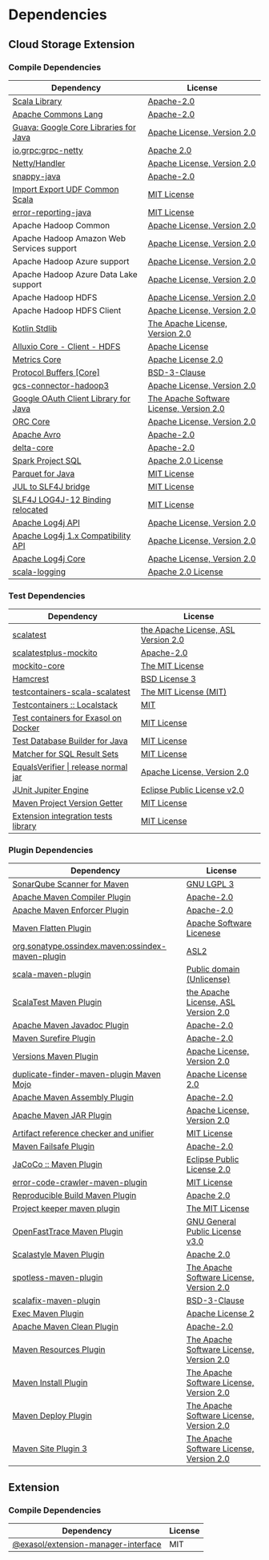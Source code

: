 <!-- @formatter:off -->
# Dependencies

## Cloud Storage Extension

### Compile Dependencies

| Dependency                                 | License                                       |
| ------------------------------------------ | --------------------------------------------- |
| [Scala Library][0]                         | [Apache-2.0][1]                               |
| [Apache Commons Lang][2]                   | [Apache-2.0][3]                               |
| [Guava: Google Core Libraries for Java][4] | [Apache License, Version 2.0][5]              |
| [io.grpc:grpc-netty][6]                    | [Apache 2.0][7]                               |
| [Netty/Handler][8]                         | [Apache License, Version 2.0][1]              |
| [snappy-java][9]                           | [Apache-2.0][10]                              |
| [Import Export UDF Common Scala][11]       | [MIT License][12]                             |
| [error-reporting-java][13]                 | [MIT License][14]                             |
| Apache Hadoop Common                       | [Apache License, Version 2.0][3]              |
| Apache Hadoop Amazon Web Services support  | [Apache License, Version 2.0][3]              |
| Apache Hadoop Azure support                | [Apache License, Version 2.0][3]              |
| Apache Hadoop Azure Data Lake support      | [Apache License, Version 2.0][3]              |
| Apache Hadoop HDFS                         | [Apache License, Version 2.0][3]              |
| Apache Hadoop HDFS Client                  | [Apache License, Version 2.0][3]              |
| [Kotlin Stdlib][15]                        | [The Apache License, Version 2.0][5]          |
| [Alluxio Core - Client - HDFS][16]         | [Apache License][17]                          |
| [Metrics Core][18]                         | [Apache License 2.0][10]                      |
| [Protocol Buffers [Core]][19]              | [BSD-3-Clause][20]                            |
| [gcs-connector-hadoop3][21]                | [Apache License, Version 2.0][5]              |
| [Google OAuth Client Library for Java][22] | [The Apache Software License, Version 2.0][3] |
| [ORC Core][23]                             | [Apache License, Version 2.0][3]              |
| [Apache Avro][24]                          | [Apache-2.0][3]                               |
| [delta-core][25]                           | [Apache-2.0][26]                              |
| [Spark Project SQL][27]                    | [Apache 2.0 License][28]                      |
| [Parquet for Java][29]                     | [MIT License][30]                             |
| [JUL to SLF4J bridge][31]                  | [MIT License][32]                             |
| [SLF4J LOG4J-12 Binding relocated][31]     | [MIT License][32]                             |
| [Apache Log4j API][33]                     | [Apache License, Version 2.0][3]              |
| [Apache Log4j 1.x Compatibility API][34]   | [Apache License, Version 2.0][3]              |
| [Apache Log4j Core][35]                    | [Apache License, Version 2.0][3]              |
| [scala-logging][36]                        | [Apache 2.0 License][28]                      |

### Test Dependencies

| Dependency                                 | License                                   |
| ------------------------------------------ | ----------------------------------------- |
| [scalatest][37]                            | [the Apache License, ASL Version 2.0][26] |
| [scalatestplus-mockito][38]                | [Apache-2.0][26]                          |
| [mockito-core][39]                         | [The MIT License][40]                     |
| [Hamcrest][41]                             | [BSD License 3][42]                       |
| [testcontainers-scala-scalatest][43]       | [The MIT License (MIT)][44]               |
| [Testcontainers :: Localstack][45]         | [MIT][46]                                 |
| [Test containers for Exasol on Docker][47] | [MIT License][48]                         |
| [Test Database Builder for Java][49]       | [MIT License][50]                         |
| [Matcher for SQL Result Sets][51]          | [MIT License][52]                         |
| [EqualsVerifier \| release normal jar][53] | [Apache License, Version 2.0][3]          |
| [JUnit Jupiter Engine][54]                 | [Eclipse Public License v2.0][55]         |
| [Maven Project Version Getter][56]         | [MIT License][57]                         |
| [Extension integration tests library][58]  | [MIT License][59]                         |

### Plugin Dependencies

| Dependency                                              | License                                       |
| ------------------------------------------------------- | --------------------------------------------- |
| [SonarQube Scanner for Maven][60]                       | [GNU LGPL 3][61]                              |
| [Apache Maven Compiler Plugin][62]                      | [Apache-2.0][3]                               |
| [Apache Maven Enforcer Plugin][63]                      | [Apache-2.0][3]                               |
| [Maven Flatten Plugin][64]                              | [Apache Software Licenese][3]                 |
| [org.sonatype.ossindex.maven:ossindex-maven-plugin][65] | [ASL2][5]                                     |
| [scala-maven-plugin][66]                                | [Public domain (Unlicense)][67]               |
| [ScalaTest Maven Plugin][68]                            | [the Apache License, ASL Version 2.0][26]     |
| [Apache Maven Javadoc Plugin][69]                       | [Apache-2.0][3]                               |
| [Maven Surefire Plugin][70]                             | [Apache-2.0][3]                               |
| [Versions Maven Plugin][71]                             | [Apache License, Version 2.0][3]              |
| [duplicate-finder-maven-plugin Maven Mojo][72]          | [Apache License 2.0][28]                      |
| [Apache Maven Assembly Plugin][73]                      | [Apache-2.0][3]                               |
| [Apache Maven JAR Plugin][74]                           | [Apache License, Version 2.0][3]              |
| [Artifact reference checker and unifier][75]            | [MIT License][76]                             |
| [Maven Failsafe Plugin][77]                             | [Apache-2.0][3]                               |
| [JaCoCo :: Maven Plugin][78]                            | [Eclipse Public License 2.0][79]              |
| [error-code-crawler-maven-plugin][80]                   | [MIT License][81]                             |
| [Reproducible Build Maven Plugin][82]                   | [Apache 2.0][5]                               |
| [Project keeper maven plugin][83]                       | [The MIT License][84]                         |
| [OpenFastTrace Maven Plugin][85]                        | [GNU General Public License v3.0][86]         |
| [Scalastyle Maven Plugin][87]                           | [Apache 2.0][28]                              |
| [spotless-maven-plugin][88]                             | [The Apache Software License, Version 2.0][3] |
| [scalafix-maven-plugin][89]                             | [BSD-3-Clause][20]                            |
| [Exec Maven Plugin][90]                                 | [Apache License 2][3]                         |
| [Apache Maven Clean Plugin][91]                         | [Apache-2.0][3]                               |
| [Maven Resources Plugin][92]                            | [The Apache Software License, Version 2.0][5] |
| [Maven Install Plugin][93]                              | [The Apache Software License, Version 2.0][5] |
| [Maven Deploy Plugin][94]                               | [The Apache Software License, Version 2.0][5] |
| [Maven Site Plugin 3][95]                               | [The Apache Software License, Version 2.0][5] |

## Extension

### Compile Dependencies

| Dependency                                | License |
| ----------------------------------------- | ------- |
| [@exasol/extension-manager-interface][96] | MIT     |

[0]: https://www.scala-lang.org/
[1]: https://www.apache.org/licenses/LICENSE-2.0
[2]: https://commons.apache.org/proper/commons-lang/
[3]: https://www.apache.org/licenses/LICENSE-2.0.txt
[4]: https://github.com/google/guava
[5]: http://www.apache.org/licenses/LICENSE-2.0.txt
[6]: https://github.com/grpc/grpc-java
[7]: https://opensource.org/licenses/Apache-2.0
[8]: https://netty.io/netty-handler/
[9]: https://github.com/xerial/snappy-java
[10]: https://www.apache.org/licenses/LICENSE-2.0.html
[11]: https://github.com/exasol/import-export-udf-common-scala/
[12]: https://github.com/exasol/import-export-udf-common-scala/blob/main/LICENSE
[13]: https://github.com/exasol/error-reporting-java/
[14]: https://github.com/exasol/error-reporting-java/blob/main/LICENSE
[15]: https://kotlinlang.org/
[16]: https://www.alluxio.io/alluxio-dora/alluxio-core/alluxio-core-client/alluxio-core-client-hdfs/
[17]: https://github.com/alluxio/alluxio/blob/master/LICENSE
[18]: https://metrics.dropwizard.io/metrics-core
[19]: https://github.com/protocolbuffers/protobuf/tree/main/java
[20]: https://opensource.org/licenses/BSD-3-Clause
[21]: https://github.com/GoogleCloudDataproc/hadoop-connectors/tree/master/gcs
[22]: https://github.com/googleapis/google-oauth-java-client
[23]: https://orc.apache.org/
[24]: https://avro.apache.org
[25]: https://delta.io/
[26]: http://www.apache.org/licenses/LICENSE-2.0
[27]: https://spark.apache.org/
[28]: http://www.apache.org/licenses/LICENSE-2.0.html
[29]: https://github.com/exasol/parquet-io-java/
[30]: https://github.com/exasol/parquet-io-java/blob/main/LICENSE
[31]: http://www.slf4j.org
[32]: http://www.opensource.org/licenses/mit-license.php
[33]: https://logging.apache.org/log4j/2.x/log4j-api/
[34]: https://logging.apache.org/log4j/2.x/
[35]: https://logging.apache.org/log4j/2.x/log4j-core/
[36]: https://github.com/lightbend/scala-logging
[37]: http://www.scalatest.org
[38]: https://github.com/scalatest/scalatestplus-mockito
[39]: https://github.com/mockito/mockito
[40]: https://github.com/mockito/mockito/blob/main/LICENSE
[41]: http://hamcrest.org/JavaHamcrest/
[42]: http://opensource.org/licenses/BSD-3-Clause
[43]: https://github.com/testcontainers/testcontainers-scala
[44]: https://opensource.org/licenses/MIT
[45]: https://testcontainers.org
[46]: http://opensource.org/licenses/MIT
[47]: https://github.com/exasol/exasol-testcontainers/
[48]: https://github.com/exasol/exasol-testcontainers/blob/main/LICENSE
[49]: https://github.com/exasol/test-db-builder-java/
[50]: https://github.com/exasol/test-db-builder-java/blob/main/LICENSE
[51]: https://github.com/exasol/hamcrest-resultset-matcher/
[52]: https://github.com/exasol/hamcrest-resultset-matcher/blob/main/LICENSE
[53]: https://www.jqno.nl/equalsverifier
[54]: https://junit.org/junit5/
[55]: https://www.eclipse.org/legal/epl-v20.html
[56]: https://github.com/exasol/maven-project-version-getter/
[57]: https://github.com/exasol/maven-project-version-getter/blob/main/LICENSE
[58]: https://github.com/exasol/extension-manager/
[59]: https://github.com/exasol/extension-manager/blob/main/LICENSE
[60]: http://sonarsource.github.io/sonar-scanner-maven/
[61]: http://www.gnu.org/licenses/lgpl.txt
[62]: https://maven.apache.org/plugins/maven-compiler-plugin/
[63]: https://maven.apache.org/enforcer/maven-enforcer-plugin/
[64]: https://www.mojohaus.org/flatten-maven-plugin/
[65]: https://sonatype.github.io/ossindex-maven/maven-plugin/
[66]: http://github.com/davidB/scala-maven-plugin
[67]: http://unlicense.org/
[68]: https://www.scalatest.org/user_guide/using_the_scalatest_maven_plugin
[69]: https://maven.apache.org/plugins/maven-javadoc-plugin/
[70]: https://maven.apache.org/surefire/maven-surefire-plugin/
[71]: https://www.mojohaus.org/versions/versions-maven-plugin/
[72]: https://basepom.github.io/duplicate-finder-maven-plugin
[73]: https://maven.apache.org/plugins/maven-assembly-plugin/
[74]: https://maven.apache.org/plugins/maven-jar-plugin/
[75]: https://github.com/exasol/artifact-reference-checker-maven-plugin/
[76]: https://github.com/exasol/artifact-reference-checker-maven-plugin/blob/main/LICENSE
[77]: https://maven.apache.org/surefire/maven-failsafe-plugin/
[78]: https://www.jacoco.org/jacoco/trunk/doc/maven.html
[79]: https://www.eclipse.org/legal/epl-2.0/
[80]: https://github.com/exasol/error-code-crawler-maven-plugin/
[81]: https://github.com/exasol/error-code-crawler-maven-plugin/blob/main/LICENSE
[82]: http://zlika.github.io/reproducible-build-maven-plugin
[83]: https://github.com/exasol/project-keeper/
[84]: https://github.com/exasol/project-keeper/blob/main/LICENSE
[85]: https://github.com/itsallcode/openfasttrace-maven-plugin
[86]: https://www.gnu.org/licenses/gpl-3.0.html
[87]: http://www.scalastyle.org
[88]: https://github.com/diffplug/spotless
[89]: https://github.com/evis/scalafix-maven-plugin
[90]: https://www.mojohaus.org/exec-maven-plugin
[91]: https://maven.apache.org/plugins/maven-clean-plugin/
[92]: http://maven.apache.org/plugins/maven-resources-plugin/
[93]: http://maven.apache.org/plugins/maven-install-plugin/
[94]: http://maven.apache.org/plugins/maven-deploy-plugin/
[95]: http://maven.apache.org/plugins/maven-site-plugin/
[96]: https://registry.npmjs.org/@exasol/extension-manager-interface/-/extension-manager-interface-0.3.0.tgz
